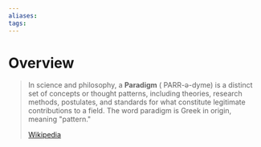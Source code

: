 ```yaml
---
aliases: 
tags:
---
```

# Overview

> In science and philosophy, a **Paradigm** ( PARR-ə-dyme) is a distinct set of concepts or thought patterns, including theories, research methods, postulates, and standards for what constitute legitimate contributions to a field. The word paradigm is Greek in origin, meaning "pattern."
>
> [Wikipedia](https://en.wikipedia.org/wiki/Paradigm)